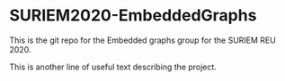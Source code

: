 # SURIEM2020-EmbeddedGraphs

This is the git repo for the Embedded graphs group for the SURIEM REU 2020. 

This is another line of useful text describing the project.
